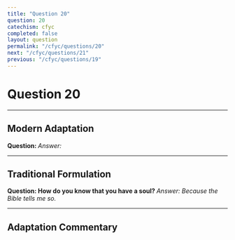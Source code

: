 ```yaml
---
title: "Question 20"
question: 20
catechism: cfyc
completed: false
layout: question
permalink: "/cfyc/questions/20"
next: "/cfyc/questions/21"
previous: "/cfyc/questions/19"
---
```

# Question 20
---
## Modern Adaptation
<strong>
    Question:
</strong>

<em>
    Answer:
</em>

---
## Traditional Formulation
<strong>
    Question: How do you know that you have a soul?
</strong>

<em>
    Answer: Because the Bible tells me so.
</em>

---
## Adaptation Commentary
